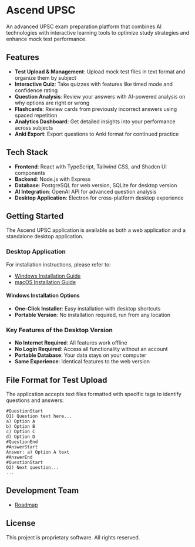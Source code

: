 # Ascend UPSC

An advanced UPSC exam preparation platform that combines AI technologies with interactive learning tools to optimize study strategies and enhance mock test performance.

## Features

- **Test Upload & Management**: Upload mock test files in text format and organize them by subject
- **Interactive Quiz**: Take quizzes with features like timed mode and confidence rating
- **Question Analysis**: Review your answers with AI-powered analysis on why options are right or wrong
- **Flashcards**: Review cards from previously incorrect answers using spaced repetition
- **Analytics Dashboard**: Get detailed insights into your performance across subjects
- **Anki Export**: Export questions to Anki format for continued practice

## Tech Stack

- **Frontend**: React with TypeScript, Tailwind CSS, and Shadcn UI components
- **Backend**: Node.js with Express
- **Database**: PostgreSQL for web version, SQLite for desktop version
- **AI Integration**: OpenAI API for advanced question analysis
- **Desktop Application**: Electron for cross-platform desktop experience

## Getting Started

The Ascend UPSC application is available as both a web application and a standalone desktop application.

### Desktop Application
For installation instructions, please refer to:
- [Windows Installation Guide](INSTALLATION_WINDOWS.md)
- [macOS Installation Guide](INSTALLATION_MACOS.md)

#### Windows Installation Options
- **One-Click Installer**: Easy installation with desktop shortcuts
- **Portable Version**: No installation required, run from any location

### Key Features of the Desktop Version
- **No Internet Required**: All features work offline
- **No Login Required**: Access all functionality without an account
- **Portable Database**: Your data stays on your computer
- **Same Experience**: Identical features to the web version

## File Format for Test Upload

The application accepts text files formatted with specific tags to identify questions and answers:

```
#QuestionStart
Q1) Question text here...
a) Option A
b) Option B
c) Option C
d) Option D
#QuestionEnd
#AnswerStart
Answer: a) Option A text
#AnswerEnd
#QuestionStart
Q2) Next question...
...
```

## Development Team


- [Roadmap](Roadmap.md)

## License

This project is proprietary software. All rights reserved.
